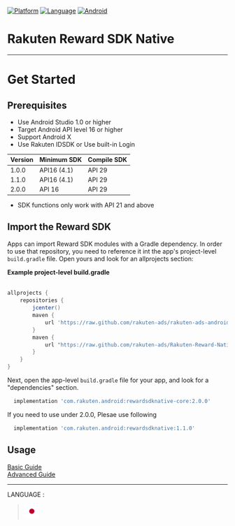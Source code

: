 <div id="top"></div>

[![Platform](http://img.shields.io/badge/platform-Android-brightgreen.svg?style=flat)](https://developer.android.com)
[![Language](http://img.shields.io/badge/language-Kotlin-green.svg?style=flat)](https://github.com/JetBrains/kotlin)
[![Android](http://img.shields.io/badge/support-API_Level_16+-blue.svg?style=flat)](https://developer.android.com)

# Rakuten Reward SDK Native

---
# Get Started

<div id="prerequisites"></div>

## Prerequisites

* Use Android Studio 1.0 or higher
* Target Android API level 16 or higher
* Support Android X
* Use Rakuten IDSDK or Use built-in Login

| Version        | Minimum SDK           | Compile SDK
--- | --- | ---
|1.0.0|API16 (4.1)|API 29|
|1.1.0|API16 (4.1)|API 29|
|2.0.0|API 16|API 29|

* SDK functions only work with API 21 and above

<div id="import_sdk"></div>

## Import the Reward SDK
Apps can import Reward SDK modules with a Gradle dependency. In order to use that repository, you need to reference it int the app's project-level `build.gradle` file. Open yours and look for an allprojects section:  

**Example project-level build.gradle**

```groovy

allprojects {
    repositories {
        jcenter()
        maven { 
            url 'https://raw.github.com/rakuten-ads/rakuten-ads-android/master/maven' 
        }
        maven {
            url "https://raw.github.com/rakuten-ads/Rakuten-Reward-Native-Android/master/maven"
        }
    }
}
```

Next, open the app-level `build.gradle` file for your app, and look for a "dependencies" section.

```groovy
  implementation 'com.rakuten.android:rewardsdknative-core:2.0.0'
```

If you need to use under 2.0.0, Plesae use following
```groovy
  implementation 'com.rakuten.android:rewardsdknative:1.1.0'
```

## Usage
[Basic Guide](./doc/basic/README.md)  
[Advanced Guide](./doc/advanced/README.md)

---
LANGUAGE :
> [![jp](./doc/lang/ja.png)](./doc/ja/README.md)